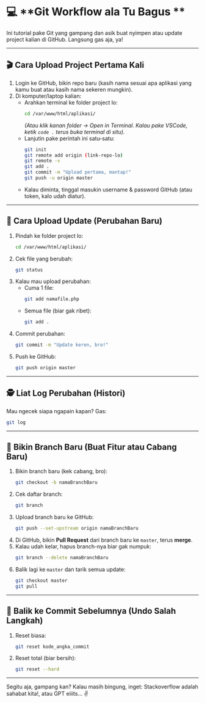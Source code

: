 # 💻 **Git Workflow ala Tu Bagus **  
Ini tutorial pake Git yang gampang dan asik buat nyimpen atau update project kalian di GitHub. Langsung gas aja, ya!  

---

## 🎬 **Cara Upload Project Pertama Kali**  
1. Login ke GitHub, bikin repo baru (kasih nama sesuai apa aplikasi yang kamu buat atau kasih nama sekeren mungkin).  
2. Di komputer/laptop kalian:  
   - Arahkan terminal ke folder project lo:  
     ```bash  
     cd /var/www/html/aplikasi/  
     ```  
     *(Atau klik kanan folder -> Open in Terminal. Kalau pake VSCode, ketik `code .` terus buka terminal di situ).*  
   - Lanjutin pake perintah ini satu-satu:  
     ```bash  
     git init  
     git remote add origin (link-repo-lo)  
     git remote -v  
     git add .  
     git commit -m "Upload pertama, mantap!"  
     git push -u origin master  
     ```  
   - Kalau diminta, tinggal masukin username & password GitHub (atau token, kalo udah diatur).  

---

## 🔄 **Cara Upload Update (Perubahan Baru)**  
1. Pindah ke folder project lo:  
   ```bash  
   cd /var/www/html/aplikasi/  
   ```  
2. Cek file yang berubah:  
   ```bash  
   git status  
   ```  
3. Kalau mau upload perubahan:  
   - Cuma 1 file:  
     ```bash  
     git add namafile.php  
     ```  
   - Semua file (biar gak ribet):  
     ```bash  
     git add .  
     ```  
4. Commit perubahan:  
   ```bash  
   git commit -m "Update keren, bro!"  
   ```  
5. Push ke GitHub:  
   ```bash  
   git push origin master  
   ```  

---

## 🕵️ **Liat Log Perubahan (Histori)**  
Mau ngecek siapa ngapain kapan? Gas:  
```bash  
git log  
```  

---

## 🌱 **Bikin Branch Baru (Buat Fitur atau Cabang Baru)**  
1. Bikin branch baru (kek cabang, bro):  
   ```bash  
   git checkout -b namaBranchBaru  
   ```  
2. Cek daftar branch:  
   ```bash  
   git branch  
   ```  
3. Upload branch baru ke GitHub:  
   ```bash  
   git push --set-upstream origin namaBranchBaru  
   ```  
4. Di GitHub, bikin **Pull Request** dari branch baru ke `master`, terus **merge**.  
5. Kalau udah kelar, hapus branch-nya biar gak numpuk:  
   ```bash  
   git branch --delete namaBranchBaru  
   ```  
6. Balik lagi ke `master` dan tarik semua update:  
   ```bash  
   git checkout master  
   git pull  
   ```  

---

## 🚀 **Balik ke Commit Sebelumnya (Undo Salah Langkah)**  
1. Reset biasa:  
   ```bash  
   git reset kode_angka_commit  
   ```  
2. Reset total (biar bersih):  
   ```bash  
   git reset --hard  
   ```  

---

Segitu aja, gampang kan? Kalau masih bingung, inget: Stackoverflow adalah sahabat kita!, atau GPT eiiits... ✌️
